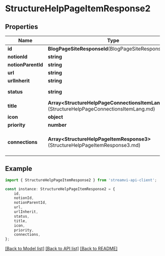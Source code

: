 # StructureHelpPageItemResponse2


## Properties

Name | Type | Description | Notes
------------ | ------------- | ------------- | -------------
**id** | **BlogPageSiteResponseId**(BlogPageSiteResponseId.md) |  | [default to undefined]
**notionId** | **string** | Notion id | [default to undefined]
**notionParentId** | **string** | Notion parent id | [default to undefined]
**url** | **string** | url | [default to undefined]
**urlInherit** | **string** | Generated url from root path | [default to undefined]
**status** | **string** | Page status | [default to StatusEnum_Backlog]
**title** | **Array&lt;StructureHelpPageConnectionsItemLang&gt;**(StructureHelpPageConnectionsItemLang.md) | Subject | [default to undefined]
**icon** | **object** | Page icon | [default to undefined]
**priority** | **number** | Priority for sorting | [default to undefined]
**connections** | **Array&lt;StructureHelpPageItemResponse3&gt;**(StructureHelpPageItemResponse3.md) | Structure of child pages same as this array of class StructureHelpPageItemResponse, maximum 4 | [default to undefined]

## Example

```typescript
import { StructureHelpPageItemResponse2 } from 'streamvi-api-client';

const instance: StructureHelpPageItemResponse2 = {
    id,
    notionId,
    notionParentId,
    url,
    urlInherit,
    status,
    title,
    icon,
    priority,
    connections,
};
```

[[Back to Model list]](../README.md#documentation-for-models) [[Back to API list]](../README.md#documentation-for-api-endpoints) [[Back to README]](../README.md)
